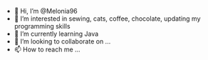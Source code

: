 - 👋 Hi, I’m @Melonia96
- 👀 I’m interested in sewing, cats, coffee, chocolate, updating my programming skills
- 🌱 I’m currently learning Java
- 💞️ I’m looking to collaborate on ...
- 📫 How to reach me ...

<!---
Melonia96/Melonia96 is a ✨ special ✨ repository because its `README.md` (this file) appears on your GitHub profile.
You can click the Preview link to take a look at your changes.
--->

